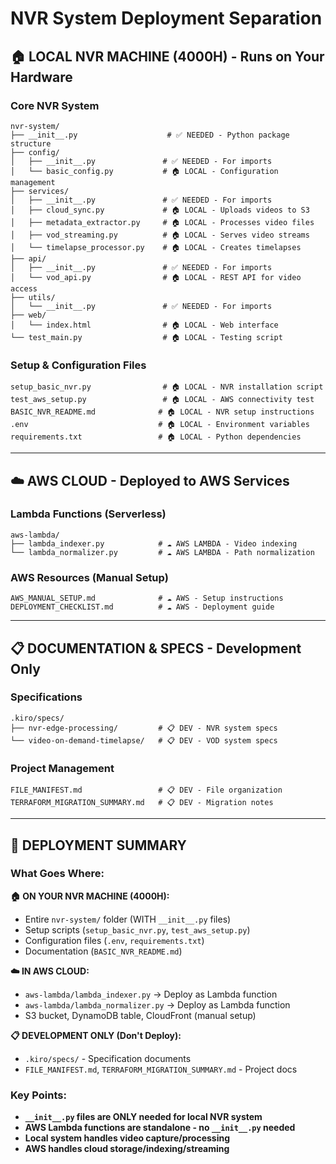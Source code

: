 # NVR System Deployment Separation

## 🏠 LOCAL NVR MACHINE (4000H) - Runs on Your Hardware

### Core NVR System
```
nvr-system/
├── __init__.py                    # ✅ NEEDED - Python package structure
├── config/
│   ├── __init__.py               # ✅ NEEDED - For imports
│   └── basic_config.py           # 🏠 LOCAL - Configuration management
├── services/
│   ├── __init__.py               # ✅ NEEDED - For imports
│   ├── cloud_sync.py             # 🏠 LOCAL - Uploads videos to S3
│   ├── metadata_extractor.py     # 🏠 LOCAL - Processes video files
│   ├── vod_streaming.py          # 🏠 LOCAL - Serves video streams
│   └── timelapse_processor.py    # 🏠 LOCAL - Creates timelapses
├── api/
│   ├── __init__.py               # ✅ NEEDED - For imports
│   └── vod_api.py                # 🏠 LOCAL - REST API for video access
├── utils/
│   └── __init__.py               # ✅ NEEDED - For imports
├── web/
│   └── index.html                # 🏠 LOCAL - Web interface
└── test_main.py                  # 🏠 LOCAL - Testing script
```

### Setup & Configuration Files
```
setup_basic_nvr.py                # 🏠 LOCAL - NVR installation script
test_aws_setup.py                 # 🏠 LOCAL - AWS connectivity test
BASIC_NVR_README.md              # 🏠 LOCAL - NVR setup instructions
.env                             # 🏠 LOCAL - Environment variables
requirements.txt                 # 🏠 LOCAL - Python dependencies
```

---

## ☁️ AWS CLOUD - Deployed to AWS Services

### Lambda Functions (Serverless)
```
aws-lambda/
├── lambda_indexer.py            # ☁️ AWS LAMBDA - Video indexing
└── lambda_normalizer.py         # ☁️ AWS LAMBDA - Path normalization
```

### AWS Resources (Manual Setup)
```
AWS_MANUAL_SETUP.md              # ☁️ AWS - Setup instructions
DEPLOYMENT_CHECKLIST.md          # ☁️ AWS - Deployment guide
```

---

## 📋 DOCUMENTATION & SPECS - Development Only

### Specifications
```
.kiro/specs/
├── nvr-edge-processing/         # 📋 DEV - NVR system specs
└── video-on-demand-timelapse/   # 📋 DEV - VOD system specs
```

### Project Management
```
FILE_MANIFEST.md                 # 📋 DEV - File organization
TERRAFORM_MIGRATION_SUMMARY.md   # 📋 DEV - Migration notes
```

---

## 🎯 DEPLOYMENT SUMMARY

### What Goes Where:

**🏠 ON YOUR NVR MACHINE (4000H):**
- Entire `nvr-system/` folder (WITH `__init__.py` files)
- Setup scripts (`setup_basic_nvr.py`, `test_aws_setup.py`)
- Configuration files (`.env`, `requirements.txt`)
- Documentation (`BASIC_NVR_README.md`)

**☁️ IN AWS CLOUD:**
- `aws-lambda/lambda_indexer.py` → Deploy as Lambda function
- `aws-lambda/lambda_normalizer.py` → Deploy as Lambda function
- S3 bucket, DynamoDB table, CloudFront (manual setup)

**📋 DEVELOPMENT ONLY (Don't Deploy):**
- `.kiro/specs/` - Specification documents
- `FILE_MANIFEST.md`, `TERRAFORM_MIGRATION_SUMMARY.md` - Project docs

### Key Points:
- **`__init__.py` files are ONLY needed for local NVR system**
- **AWS Lambda functions are standalone - no `__init__.py` needed**
- **Local system handles video capture/processing**
- **AWS handles cloud storage/indexing/streaming**